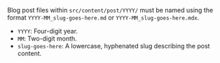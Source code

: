 Blog post files within `src/content/post/YYYY/` must be named using the format `YYYY-MM_slug-goes-here.md` or `YYYY-MM_slug-goes-here.mdx`.

- `YYYY`: Four-digit year.
- `MM`: Two-digit month.
- `slug-goes-here`: A lowercase, hyphenated slug describing the post content.
